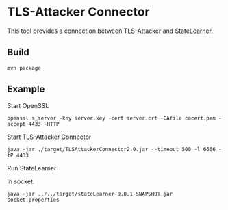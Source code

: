 # TLS-Attacker Connector

This tool provides a connection between TLS-Attacker and StateLearner.

## Build

```
mvn package
```

## Example

Start OpenSSL

```
openssl s_server -key server.key -cert server.crt -CAfile cacert.pem -accept 4433 -HTTP
```

Start TLS-Attacker Connector

```
java -jar ./target/TLSAttackerConnector2.0.jar --timeout 500 -l 6666 -tP 4433
```

Run StateLearner

In socket:
```
java -jar ../../target/stateLearner-0.0.1-SNAPSHOT.jar socket.properties
```
